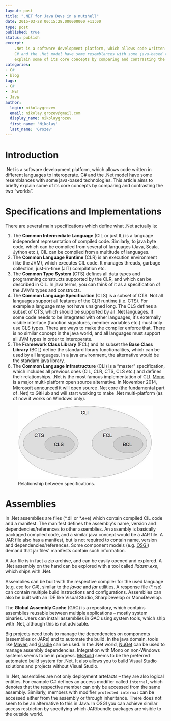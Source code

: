 ```yaml
---
layout: post
title: ".NET for Java Devs in a nutshell"
date: 2015-03-28 00:15:28.000000000 +11:00
type: post
published: true
status: publish
excerpt: 
    .Net is a software development platform, which allows code written in different languages to interoperate. 
    C# and the .Net model have some resemblances with some java-based technologies. This article aims to briefly 
    explain some of its core concepts by comparing and contrasting the two “worlds” ...
categories:
- C#
- blog
tags:
- C#
- .NET
- Java
author:
  login: nikolaygrozev
  email: nikolay.grozev@gmail.com
  display_name: nikolaygrozev
  first_name: 'Nikolay'
  last_name: 'Grozev'
---
```


# Introduction

.Net is a software development platform, which allows code written in different languages to interoperate. 
C# and the .Net model have some resemblances with some java-based technologies. This article aims to briefly 
explain some of its core concepts by comparing and contrasting the two “worlds”.

# Specifications and Implementations

There are several main specifications which define what .Net actually is:

1.  The **Common Intermediate Language** (CIL or just IL) is a language independent representation of 
compiled code. Similarly, to java byte code, which can be compiled from several of languages 
(Java, Scala, Jython etc.), CIL can be compiled from a multitude of languages.
2.  The **Common Language Runtime** (CLR) is an execution environment (like the JVM), which executes 
CIL code. It manages threads, garbage collection, just-in-time (JIT) compilation etc.
3.  The **Common Type System** (CTS) defines all data types and programming constructs supported by the CLR, 
and which can be described in CIL. In java terms, you can think of it as a specification of the 
JVM's types and constructs.
4.  The **Common Language Specification** (CLS) is a subset of CTS. Not all languages support all 
features of the CLR runtime (i.e. CTS). For example a language may not have unsigned long. The CLS defines 
a subset of CTS, which should be supported by all .Net languages. If some code needs to be integrated with 
other languages, it's externally visible interface (function signatures, member variables etc.) must only 
use CLS types. There are ways to make the compiler enforce that. There is no similar concept in the java world, 
and all languages must support all JVM types in order to interoperate.
5.  The **Framework Class Library** (FCL) and its subset the **Base Class Library** (BCL) define the standard 
library functionalities, which can be used by all languages. In a java environment, the alternative would be the standard java library.
6.  The **Common Language Infrastructure** (CLI) is a “master” specification, which includes all previous 
ones (CIL, CLR, CTS, CLS etc.) and defines their relationships. .Net is the most famous implementation of CLI. 
[Mono](http://www.mono-project.com/) is a major multi-platform open source alternative. In November 2014, 
Microsoft announced it will open source .Net core (the fundamental part of .Net) to GitHub and will start working to make 
.Net multi-platform (as of now it works on Windows only).


<figure>
  <img src="/assets/images/NET for Java Devs in a nutshell/dot_net.jpg" alt="Relationship between specifications" >
  <figcaption>Relationship between specifications.</figcaption>
</figure>


# Assemblies

In .Net assemblies are files (*.dll or *.exe) which contain compiled CIL code and a manifest. 
The manifest defines the assembly's name, version and dependencies/references to other assemblies. 
An assembly is basically packaged compiled code, and a similar java concept would be a JAR file. 
A JAR file also has a manifest, but is not required to contain name, version and dependencies/references. 
Some component models (e.g. [OSGI](http://en.wikipedia.org/wiki/OSGi)) demand that jar files' manifests contain such information.

A Jar file is in fact a zip archive, and can be easily opened and explored. 
A .Net assembly on the hand can be explored with a tool called *ildasm.exe*, which ships with .Net.

Assemblies can be built with the respective compiler for the used language (e.g. *csc* for C#), similar to 
the *javac* and *jar* utilities. A response file (*.rsp) can contain multiple build instructions 
and configurations. Assemblies can also be built with an IDE like Visual Studio, SharpDevelop or MonoDevelop.

The **Global Assembly Cache** (GAC) is a repository, which contains assemblies reusable between 
multiple applications – mostly system binaries. Users can install assemblies in GAC using system tools, 
which ship with .Net, although this is not advisable.

Big projects need tools to manage the dependencies on components (assemblies or JARs) and to automate 
the build. In the java domain, tools like [Maven](http://maven.apache.org/) and [Gradle](http://gradle.org/) 
can be used. In the .Net world, [NuGet](https://www.nuget.org/) can be used to manage assembly dependencies. 
Integration with Mono on non-Windows systems seems to be in progress. 
[MsBuild](http://en.wikipedia.org/wiki/MSBuild) seems to be the preferred automated build system for .Net. 
It also allows you to build Visual Studio solutions and projects without Visual Studio.

In .Net, assemblies are not only deployment artefacts – they are also logical entities. 
For example C# defines an access modifier called `internal`, which denotes that the respective member 
can only be accessed from the same assembly. Similarly, members with modifier `protected internal` 
can be accessed either from the assembly or through inheritance. There does not seem to be an alternative 
to this in Java. In OSGI you can achieve similar access restriction by specifying which JAR/bundle packages 
are visible to the outside world.
